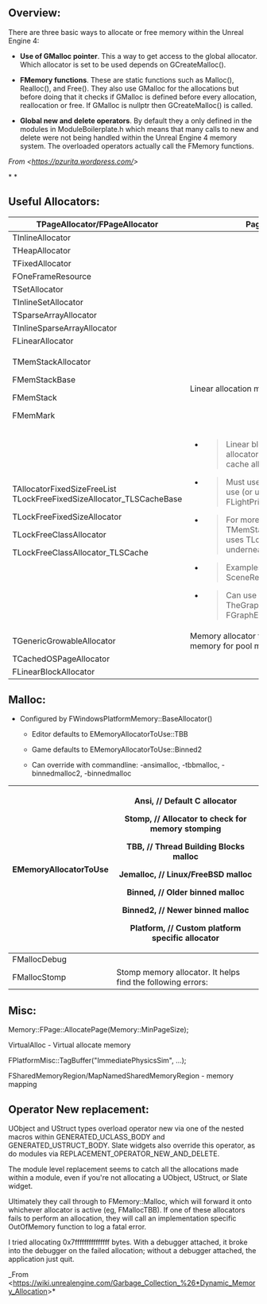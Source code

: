 ## **Overview:**

There are three basic ways to allocate or free memory within the Unreal Engine 4:

- **Use of GMalloc pointer**. This a way to get access to the global allocator. Which allocator is set to be used depends on GCreateMalloc().

- **FMemory functions**. These are static functions such as Malloc(), Realloc(), and Free(). They also use GMalloc for the allocations but before doing that it checks if GMalloc is defined before every allocation, reallocation or free. If GMalloc is nullptr then GCreateMalloc() is called.

- **Global new and delete operators**. By default they a only defined in the modules in ModuleBoilerplate.h which means that many calls to new and delete were not being handled within the Unreal Engine 4 memory system. The overloaded operators actually call the FMemory functions.

_From &lt;<https://pzurita.wordpress.com/>&gt;_

\* \*

## **Useful Allocators:**

<table><thead><tr class="header"><th>TPageAllocator/FPageAllocator</th><th>Page allocator</th></tr></thead><tbody><tr class="odd"><td>TInlineAllocator</td><td> </td></tr><tr class="even"><td>THeapAllocator</td><td> </td></tr><tr class="odd"><td>TFixedAllocator</td><td> </td></tr><tr class="even"><td>FOneFrameResource</td><td> </td></tr><tr class="odd"><td>TSetAllocator</td><td> </td></tr><tr class="even"><td>TInlineSetAllocator</td><td> </td></tr><tr class="odd"><td>TSparseArrayAllocator</td><td> </td></tr><tr class="even"><td>TInlineSparseArrayAllocator</td><td> </td></tr><tr class="odd"><td>FLinearAllocator</td><td> </td></tr><tr class="even"><td><p>TMemStackAllocator</p><p>FMemStackBase</p><p>FMemStack</p><p>FMemMark</p></td><td>Linear allocation memory stack</td></tr><tr class="odd"><td><p>TAllocatorFixedSizeFreeList<br />
TLockFreeFixedSizeAllocator_TLSCacheBase</p><p>TLockFreeFixedSizeAllocator</p><p>TLockFreeClassAllocator</p><p>TLockFreeClassAllocator_TLSCache</p><p> </p></td><td><ul><li><blockquote><p>Linear block allocator: Fixed-sized allocator that uses a free list to cache allocations.</p></blockquote></li><li><blockquote><p>Must use custom new/delete to use (or use placementnew). Ex: FLightPrimitiveInteraction</p></blockquote></li><li><blockquote><p>For more automatic, look at TMemStackAllocator&lt;&gt; which uses TLockFreeFixedSizeAllocator underneath the covers</p></blockquote></li><li><blockquote><p>Examples: FAnimStackAllocator &amp; SceneRenderingAllocator</p></blockquote></li><li><blockquote><p>Can use it as an object pool (Ex: TheGraphEventAllocator &amp; FGraphEvent::CreateGraphEvent())</p></blockquote></li></ul></td></tr><tr class="even"><td>TGenericGrowableAllocator</td><td>Memory allocator that allocates direct memory for pool memory</td></tr><tr class="odd"><td>TCachedOSPageAllocator</td><td> </td></tr><tr class="even"><td>FLinearBlockAllocator</td><td> </td></tr></tbody></table>

## **Malloc:**

- Configured by FWindowsPlatformMemory::BaseAllocator()

  - Editor defaults to EMemoryAllocatorToUse::TBB

  - Game defaults to EMemoryAllocatorToUse::Binned2

  - Can override with commandline: -ansimalloc, -tbbmalloc, -binnedmalloc2, -binnedmalloc

>

<table><thead><tr class="header"><th>EMemoryAllocatorToUse</th><th><p>Ansi, // Default C allocator</p><p>Stomp, // Allocator to check for memory stomping</p><p>TBB, // Thread Building Blocks malloc</p><p>Jemalloc, // Linux/FreeBSD malloc</p><p>Binned, // Older binned malloc</p><p>Binned2, // Newer binned malloc</p><p>Platform, // Custom platform specific allocator</p></th></tr></thead><tbody><tr class="odd"><td>FMallocDebug</td><td> </td></tr><tr class="even"><td>FMallocStomp</td><td>Stomp memory allocator. It helps find the following errors:</td></tr></tbody></table>

## **Misc:**

Memory::FPage::AllocatePage(Memory::MinPageSize);

VirtualAlloc - Virtual allocate memory

FPlatformMisc::TagBuffer("ImmediatePhysicsSim", …);

FSharedMemoryRegion/MapNamedSharedMemoryRegion - memory mapping

## **Operator New replacement:**

UObject and UStruct types overload operator new via one of the nested macros within GENERATED_UCLASS_BODY and GENERATED_USTRUCT_BODY. Slate widgets also override this operator, as do modules via REPLACEMENT_OPERATOR_NEW_AND_DELETE.

The module level replacement seems to catch all the allocations made within a module, even if you're not allocating a UObject, UStruct, or Slate widget.

Ultimately they call through to FMemory::Malloc, which will forward it onto whichever allocator is active (eg, FMallocTBB). If one of these allocators fails to perform an allocation, they will call an implementation specific OutOfMemory function to log a fatal error.

I tried allocating 0x7fffffffffffffff bytes. With a debugger attached, it broke into the debugger on the failed allocation; without a debugger attached, the application just quit.

_From &lt;<https://wiki.unrealengine.com/Garbage_Collection_%26*Dynamic_Memory_Allocation>&gt;*
